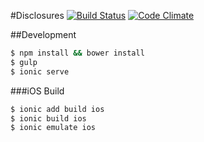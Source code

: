 #Disclosures
[![Build Status](http://img.shields.io/travis/28msec/disclosures/master.svg?style=flat)](https://travis-ci.org/28msec/disclosures) [![Code Climate](http://img.shields.io/codeclimate/github/28msec/disclosures.svg?style=flat)](https://codeclimate.com/github/28msec/disclosures)

##Development

```bash
$ npm install && bower install
$ gulp
$ ionic serve
```

###iOS Build
```bash
$ ionic add build ios
$ ionic build ios
$ ionic emulate ios
```
